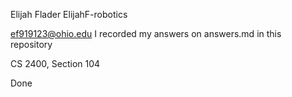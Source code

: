 Elijah Flader
ElijahF-robotics

ef919123@ohio.edu
I recorded my answers on answers.md in this repository

CS 2400, Section 104

Done